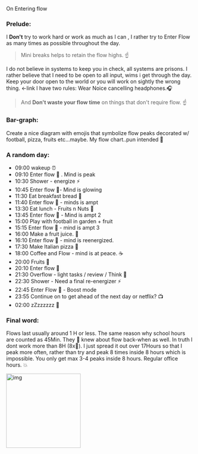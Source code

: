 On Entering flow<!--more--> 

### Prelude:
I **Don't** try to work hard or work as much as I can , I rather try to Enter Flow as many times as possible throughout the day. 
> Mini breaks helps to retain the flow highs. ☝️

I do not believe in systems to keep you in check, all systems are prisons. I rather believe that I need to be open to all input, wims i get through the day. Keep your door open to the world or you will work on sightly the wrong thing. <-link
I have two rules: Wear Noice cancelling headphones.🎧  
> And **Don't waste your flow time** on things that don't require flow. ☝️ 

### Bar-graph:
Create a nice diagram with emojis that symbolize flow peaks decorated w/ football, pizza, fruits etc...maybe. My flow chart..pun intended 🤣

### A random day: 
- 09:00 wakeup ⏰
- 09:10 Enter flow 💯 . Mind is peak
- 10:30 Shower - energize ⚡
- 10:45 Enter flow 💯-  Mind is glowing
- 11:30 Eat breakfast bread 🥐
- 11:40 Enter flow 💯 - minds is ampt
- 13:30 Eat lunch - Fruits n Nuts 🍓
- 13:45 Enter flow 💯 - Mind is ampt 2
- 15:00 Play with football in garden + fruit
- 15:15 Enter flow 💯 - mind is ampt 3
- 16:00 Make a fruit juice. 🍏
- 16:10 Enter flow 💯 - mind is reenergized. 
- 17:30 Make Italian pizza 🍕
- 18:00 Coffee and Flow - mind is at peace. ☕
- 20:00 Fruits 🍊
- 20:10 Enter flow 💯
- 21:30 Overflow - light tasks / review / Think 🤔
- 22:30 Shower - Need a final re-energizer ⚡
- 22:45 Enter Flow 💯 - Boost mode
- 23:55 Continue on to get ahead of the next day or netflix? 📺
- 02:00 zZzzzzzz 🛌

### Final word:

Flows last usually around 1 H or less. The same reason why school hours are counted as 45Min. They 👀 knew about flow back-when as well. In truth I dont work more than 8H (8x💯). I just spread it out over 17Hours so that I peak more often, rather than try and peak 8 times inside 8 hours which is impossible. You only get max 3-4 peaks inside 8 hours. Regular office hours. 💥

<img width="200" alt="img" src="https://media.giphy.com/media/26ufdipQqU2lhNA4g/giphy.gif">

